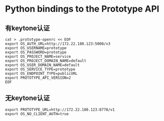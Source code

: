 #  Python bindings to the Prototype API

## 有keytone认证
```shell
cat > .prototype-openrc << EOF
export OS_AUTH_URL=http://172.22.180.123:5000/v3
export OS_USERNAME=prototype
export OS_PASSWORD=prototype
export OS_PROJECT_NAME=service
export OS_PROJECT_DOMAIN_NAME=default
export OS_USER_DOMAIN_NAME=default
export OS_SERVICE_TYPE=prototype
export OS_ENDPOINT_TYPE=publicURL
export PROTOTYPE_API_VERSION=2
EOF
```

## 无keytone认证

```shell
export PROTOTYPE_URL=http://172.22.180.123:8778/v1
export OS_NO_CLIENT_AUTH=true
```